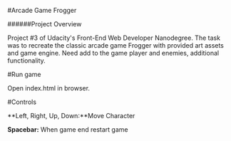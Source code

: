 #Arcade Game Frogger

######Project Overview

Project #3 of Udacity's Front-End Web Developer Nanodegree. The task was to recreate the classic arcade game Frogger with provided art assets and game engine. Need add to the game player and enemies, additional functionality.

#Run game

Open index.html in browser.

#Controls

**Left, Right, Up, Down:**Move Character

**Spacebar:** When game end restart game